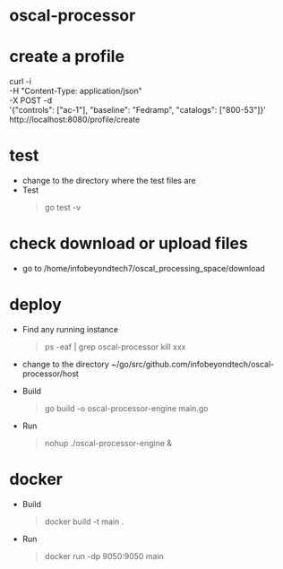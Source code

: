 # oscal-processor

# create a profile

curl -i \
    -H "Content-Type: application/json" \
    -X POST -d  \
    '{"controls": ["ac-1"], "baseline": "Fedramp", "catalogs": ["800-53"]}'
    http://localhost:8080/profile/create

# test
  - change to the directory where the test files are
  - Test
    > go test -v

# check download or upload files
   - go to /home/infobeyondtech7/oscal_processing_space/download

# deploy 

  - Find any running instance 
    
    > ps -eaf | grep oscal-processor
    > kill xxx

  - change to the directory ~/go/src/github.com/infobeyondtech/oscal-processor/host
  - Build 
    > go build -o oscal-processor-engine main.go
  - Run 
    > nohup ./oscal-processor-engine &
  
# docker 

  - Build 
    > docker build -t main .
  - Run 
    > docker run -dp 9050:9050 main

